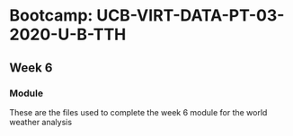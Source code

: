 # Bootcamp: UCB-VIRT-DATA-PT-03-2020-U-B-TTH

## Week 6

### Module
These are the files used to complete the week 6 module for the world weather analysis
